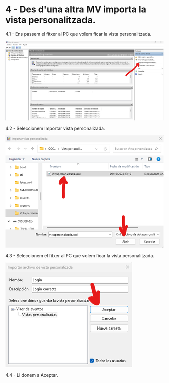 # 4 - Des d'una altra MV importa la vista personalitzada.

4.1 - Ens passem el fitxer al PC que volem ficar la vista personalitzada.

![Image 1](importar-1.png)

4.2 - Seleccionem Importar vista personalizada.

![Image 2](importar-2.png)

4.3 - Seleccionem el fitxer al PC que volem ficar la vista personalitzada.

![Image 3](importar-3.png)

4.4 - Li donem a Aceptar.
